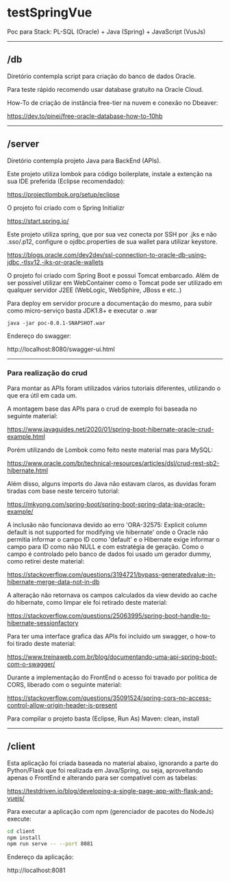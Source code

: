 # testSpringVue
Poc para Stack: PL-SQL (Oracle) + Java (Spring) + JavaScript (VusJs)

---
## /db

Diretório contempla script para criação do banco de dados Oracle. 

Para teste rápido recomendo usar database gratuíto na Oracle Cloud.

How-To de criação de instância free-tier na nuvem e conexão no Dbeaver: 

https://dev.to/pinei/free-oracle-database-how-to-10hb

---
## /server

Diretório contempla projeto Java para BackEnd (APIs).

Este projeto utiliza lombok para código boilerplate, instale a extenção na sua IDE preferida (Eclipse recomendado):

https://projectlombok.org/setup/eclipse

O projeto foi criado com o Spring Initializr

https://start.spring.io/

Este projeto utiliza spring, que por sua vez conecta por SSH por .jks e não .sso/.p12,
configure o ojdbc.properties de sua wallet para utilizar keystore.

https://blogs.oracle.com/dev2dev/ssl-connection-to-oracle-db-using-jdbc,-tlsv12,-jks-or-oracle-wallets

O projeto foi criado com Spring Boot e possui Tomcat embarcado. Além de ser possível utilizar em WebContainer como o Tomcat pode ser utilizado em qualquer servidor J2EE (WebLogic, WebSphire, JBoss e etc..)

Para deploy em servidor procure a documentação do mesmo, para subir como micro-serviço basta JDK1.8+ e executar o .war

```
java -jar poc-0.0.1-SNAPSHOT.war
```

Endereço do swagger:

http://localhost:8080/swagger-ui.html

---
### Para realização do crud

Para montar as APIs foram utilizados vários tutoriais diferentes, utilizando o que era útil em cada um.

A montagem base das APIs para o crud de exemplo foi baseada no seguinte material:

https://www.javaguides.net/2020/01/spring-boot-hibernate-oracle-crud-example.html

Porém utilizando de Lombok como feito neste material mas para MySQL:

https://www.oracle.com/br/technical-resources/articles/dsl/crud-rest-sb2-hibernate.html

Além disso, alguns imports do Java não estavam claros, as duvidas foram tiradas com base neste terceiro tutorial:

https://mkyong.com/spring-boot/spring-boot-spring-data-jpa-oracle-example/

A inclusão não funcionava devido ao erro 'ORA-32575: Explicit column default is not supported for modifying vie hibernate' onde o Oracle não permitia informar o campo ID como 'default' e o Hibernate exige informar o campo para ID como não NULL e com estratégia de geração. Como o campo é controlado pelo banco de dados foi usado um gerador dummy, como retirei deste material:

https://stackoverflow.com/questions/3194721/bypass-generatedvalue-in-hibernate-merge-data-not-in-db

A alteração não retornava os campos calculados da view devido ao cache do hibernate, como limpar ele foi retirado deste material:

https://stackoverflow.com/questions/25063995/spring-boot-handle-to-hibernate-sessionfactory

Para ter uma interface grafica das APIs foi incluido um swagger, o how-to foi tirado deste material:

https://www.treinaweb.com.br/blog/documentando-uma-api-spring-boot-com-o-swagger/

Durante a implementação do FrontEnd o acesso foi travado por politica de CORS, liberado com o seguinte material:

https://stackoverflow.com/questions/35091524/spring-cors-no-access-control-allow-origin-header-is-present

Para compilar o projeto basta (Eclipse, Run As)
Maven: clean, install

---
## /client

Esta aplicação foi criada baseada no material abaixo, ignorando a parte do Python/Flask que foi realizada em Java/Spring, ou seja, aproveitando apenas o FrontEnd e alterando para ser compatível com as tabelas:

https://testdriven.io/blog/developing-a-single-page-app-with-flask-and-vuejs/

Para executar a aplicação com npm (gerenciador de pacotes do NodeJs) execute:

 ```sh
cd client
npm install
npm run serve -- --port 8081
```

Endereço da aplicação:

http://localhost:8081